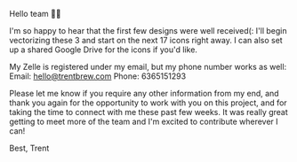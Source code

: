 Hello team 👋🏾

I'm so happy to hear that the first few designs were well received(: I'll begin vectorizing these 3 and start on the next 17 icons right away. I can also set up a shared Google Drive for the icons if you'd like.

My Zelle is registered under my email, but my phone number works as well:
Email: hello@trentbrew.com
Phone: 6365151293

Please let me know if you require any other information from my end, and thank you again for the opportunity to work with you on this project, and for taking the time to connect with me these past few weeks. It was really great getting to meet more of the team and I'm excited to contribute wherever I can!

Best,
Trent

